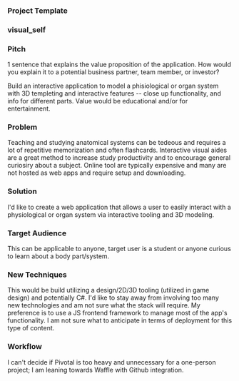 ### Project Template

### visual_self

### Pitch

1 sentence that explains the value proposition of the application. How would you explain it to a potential business partner, team member, or investor?

Build an interactive application to model a phisiological or organ system with 3D templeting and interactive features -- close up functionality, and info for different parts. Value would be educational and/or for entertainment. 

### Problem

Teaching and studying anatomical systems can be tedeous and requires a lot of repetitive memorization and often flashcards. Interactive visual aides are a great method to increase study productivity and to encourage general curiosiry about a subject. Online tool are typically expensive and many are not hosted as web apps and require setup and downloading. 

### Solution

I'd like to create a web application that allows a user to easily interact with a physiological or organ system via interactive tooling and 3D modeling. 

### Target Audience

This can be applicable to anyone, target user is a student or anyone curious to learn about a body part/system. 

### New Techniques

This would be build utilizing a design/2D/3D tooling (utilized in game design) and potentially C#. I'd like to stay away from involving too many new technologies and am not sure what the stack will require. My preference is to use a JS frontend framework to manage most of the app's functionality. I am not sure what to anticipate in terms of deployment for this type of content.   

### Workflow

I can't decide if Pivotal is too heavy and unnecessary for a one-person project; I am leaning towards Waffle with Github integration. 
